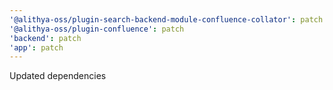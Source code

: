 ```yaml
---
'@alithya-oss/plugin-search-backend-module-confluence-collator': patch
'@alithya-oss/plugin-confluence': patch
'backend': patch
'app': patch
---
```


Updated dependencies
